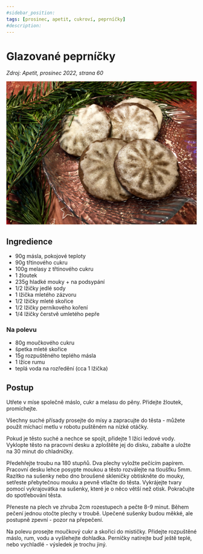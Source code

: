 ```yaml
---
#sidebar_position: 
tags: [prosinec, apetit, cukroví, peprníčky]
#description:
---
```


# Glazované peprníčky

_Zdroj: Apetit, prosinec 2022, strana 60_

![Glazované peprníčky](./assets/glazovane-peprnicky.jpeg)

## Ingredience

- 90g másla, pokojové teploty
- 90g třtinového cukru
- 100g melasy z třtinového cukru
- 1 žloutek
- 235g hladké mouky + na podsypání
- 1/2 lžičky jedlé sody
- 1 lžička mletého zázvoru
- 1/2 lžičky mleté skořice
- 1/2 lžičky perníkového koření
- 1/4 lžičky čerstvě umletého pepře

### Na polevu

- 80g moučkového cukru
- špetka mleté skořice
- 15g rozpuštěného teplého másla
- 1 lžíce rumu
- teplá voda na rozředění (cca 1 lžička)

## Postup

Utřete v míse společně máslo, cukr a melasu do pěny. Přidejte žloutek, promíchejte.

Všechny suché přísady prosejte do mísy a zapracujte do těsta - můžete použít míchací metlu v robotu puštěném na nízké otáčky. 

Pokud je těsto suché a nechce se spojit, přidejte 1 lžíci ledové vody. Vyklopte těsto na pracovní desku a zploštěte jej do disku, zabalte a uložte na 30 minut do chladničky.

Předehřejte troubu na 180 stupňů. Dva plechy vyložte pečícím papírem. Pracovní desku lehce posypte moukou a těsto rozválejte na tloušťku 5mm. Razítko na sušenky nebo dno broušené skleničky obtiskněte do mouky, setřeste přebytečnou mouku a pevně vtlačte do těsta. Vykrájejte tvary pomocí vykrajovátka na sušenky, které je o něco větší než otisk. Pokračujte do spotřebování těsta.

Přeneste na plech ve zhruba 2cm rozestupech a pečte 8-9 minut. Během pečení jednou otočte plechy v troubě. Upečené sušenky budou měkké, ale postupně zpevní - pozor na přepečení.

Na polevu prosejte moučkový cukr a skořici do mističky. Přidejte rozpuštěné máslo, rum, vodu a vyšlehejte dohladka. Perníčky natírejte buď ještě teplé, nebo vychladlé - výsledek je trochu jiný.

